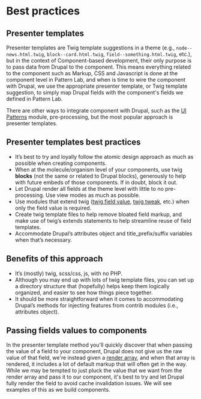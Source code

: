 # Best practices

## Presenter templates

Presenter templates are Twig template suggestions in a theme \(e.g., `node--news.html.twig`, `block--card.html.twig`, `field--something.html.twig`, etc.\), but in the context of Component-based development, their only purpose is to pass data from Drupal to the component. This means everything related to the component such as Markup, CSS and Javascript is done at the component level in Pattern Lab, and when is time to wire the component with Drupal, we use the appropriate presenter template, or Twig template suggestion, to simply map Drupal fields with the component's fields we defined in Pattern Lab.

There are other ways to integrate component with Drupal, such as the [UI Patterns](https://www.drupal.org/project/ui_patterns) module, pre-processing, but the most popular approach is presenter templates.

## Presenter templates best practices

* It’s best to try and loyally follow the atomic design approach as much as possible when creating components.
* When at the molecule/organism level of your components, use twig **blocks** \(not the same or related to Drupal blocks\), generously to help with future embeds of those components.  If in doubt, block it out.
* Let Drupal render all fields at the theme level with little to no pre-processing. Use view modes as much as possible.
* Use modules that extend twig \([twig field value](https://www.drupal.org/project/twig_field_value), [twig tweak](https://www.drupal.org/project/twig_tweak), etc.\) when only the field value is required.
* Create twig template files to help remove bloated field markup, and make use of twig’s extends statements to help streamline reuse of field templates.
* Accommodate Drupal’s attributes object and title\_prefix/suffix variables when that’s necessary.

## Benefits of this approach

* It’s \(mostly\) twig, scss/css, js, with no PHP.
* Although you may end up with lots of twig template files, you can set up a directory structure that \(hopefully\) helps keep them logically organized, and easier to see how things piece together.
* It should be more straightforward when it comes to accommodating Drupal’s methods for injecting features from contrib modules \(i.e., attributes object\).

## Passing fields values to components

In the presenter template method you'll quickly discover that when passing the value of a field to your component, Drupal does not give us the raw value of that field, we're instead given a [render array](https://www.drupal.org/docs/8/api/render-api/render-arrays), and when that array is rendered, it includes a lot of default markup that will often get in the way. While we may be tempted to just pluck the value that we want from the render array and pass it to our component, it's best to try and let Drupal fully render the field to avoid cache invalidation issues. We will see examples of this as we build components.

